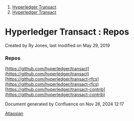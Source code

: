 1. [Hyperledger Transact](index.html)
2. [Hyperledger Transact](Hyperledger-Transact_23101448.html)

# Hyperledger Transact : Repos

Created by Ry Jones, last modified on May 29, 2019

### Repos

 [https://github.com/hyperledger/transact](https://github.com/hyperledger/transact)[https://github.com/hyperledger/transact-rfcs](https://github.com/hyperledger/transact-rfcs)[https://github.com/hyperledger/transact-contrib](https://github.com/hyperledger/transact-contrib)

Document generated by Confluence on Nov 26, 2024 12:17

[Atlassian](http://www.atlassian.com/)
